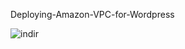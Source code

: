Deploying-Amazon-VPC-for-Wordpress

![indir](https://user-images.githubusercontent.com/121056799/236655299-fb6f2330-7e58-4b24-8b53-19662ea8d2bb.png)
